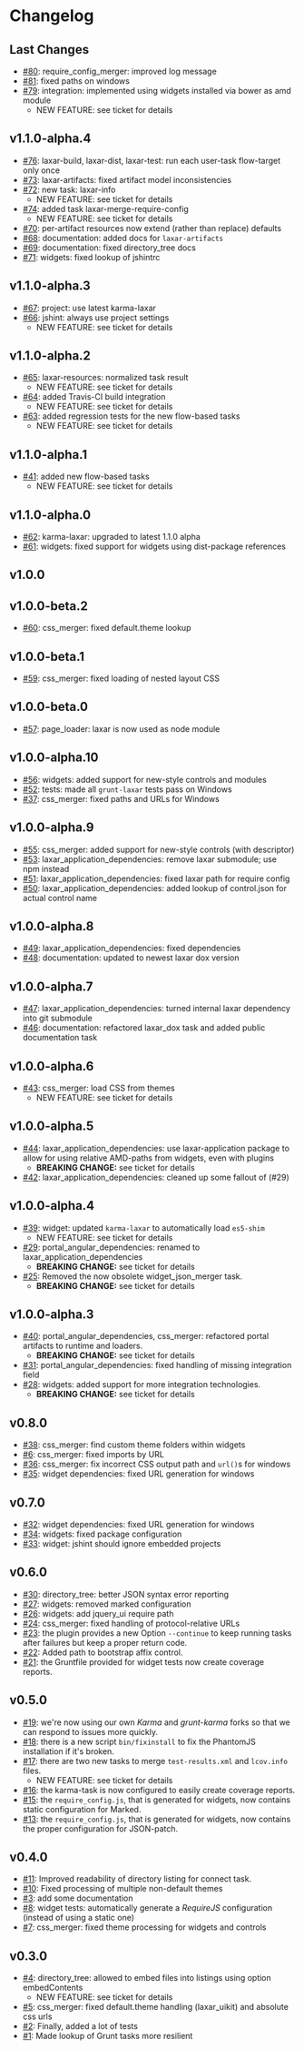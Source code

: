 # Changelog

## Last Changes

- [#80](https://github.com/LaxarJS/grunt-laxar/issues/80): require_config_merger: improved log message
- [#81](https://github.com/LaxarJS/grunt-laxar/issues/81): fixed paths on windows
- [#79](https://github.com/LaxarJS/grunt-laxar/issues/79): integration: implemented using widgets installed via bower as amd module
    + NEW FEATURE: see ticket for details


## v1.1.0-alpha.4

- [#76](https://github.com/LaxarJS/grunt-laxar/issues/76): laxar-build, laxar-dist, laxar-test: run each user-task flow-target only once
- [#73](https://github.com/LaxarJS/grunt-laxar/issues/73): laxar-artifacts: fixed artifact model inconsistencies
- [#72](https://github.com/LaxarJS/grunt-laxar/issues/72): new task: laxar-info
    + NEW FEATURE: see ticket for details
- [#74](https://github.com/LaxarJS/grunt-laxar/issues/74): added task laxar-merge-require-config
    + NEW FEATURE: see ticket for details
- [#70](https://github.com/LaxarJS/grunt-laxar/issues/70): per-artifact resources now extend (rather than replace) defaults
- [#68](https://github.com/LaxarJS/grunt-laxar/issues/68): documentation: added docs for `laxar-artifacts`
- [#69](https://github.com/LaxarJS/grunt-laxar/issues/69): documentation: fixed directory_tree docs
- [#71](https://github.com/LaxarJS/grunt-laxar/issues/71): widgets: fixed lookup of jshintrc


## v1.1.0-alpha.3

- [#67](https://github.com/LaxarJS/grunt-laxar/issues/67): project: use latest karma-laxar
- [#66](https://github.com/LaxarJS/grunt-laxar/issues/66): jshint: always use project settings
    + NEW FEATURE: see ticket for details


## v1.1.0-alpha.2

- [#65](https://github.com/LaxarJS/grunt-laxar/issues/65): laxar-resources: normalized task result
    + NEW FEATURE: see ticket for details
- [#64](https://github.com/LaxarJS/grunt-laxar/issues/64): added Travis-CI build integration
    + NEW FEATURE: see ticket for details
- [#63](https://github.com/LaxarJS/grunt-laxar/issues/63): added regression tests for the new flow-based tasks
    + NEW FEATURE: see ticket for details


## v1.1.0-alpha.1

- [#41](https://github.com/LaxarJS/grunt-laxar/issues/41): added new flow-based tasks
    + NEW FEATURE: see ticket for details


## v1.1.0-alpha.0

- [#62](https://github.com/LaxarJS/grunt-laxar/issues/62): karma-laxar: upgraded to latest 1.1.0 alpha
- [#61](https://github.com/LaxarJS/grunt-laxar/issues/61): widgets: fixed support for widgets using dist-package references


## v1.0.0
## v1.0.0-beta.2

- [#60](https://github.com/LaxarJS/grunt-laxar/issues/60): css_merger: fixed default.theme lookup


## v1.0.0-beta.1

- [#59](https://github.com/LaxarJS/grunt-laxar/issues/59): css_merger: fixed loading of nested layout CSS


## v1.0.0-beta.0

- [#57](https://github.com/LaxarJS/grunt-laxar/issues/57): page_loader: laxar is now used as node module


## v1.0.0-alpha.10

- [#56](https://github.com/LaxarJS/grunt-laxar/issues/56): widgets: added support for new-style controls and modules
- [#52](https://github.com/LaxarJS/grunt-laxar/issues/52): tests: made all `grunt-laxar` tests pass on Windows
- [#37](https://github.com/LaxarJS/grunt-laxar/issues/37): css_merger: fixed paths and URLs for Windows


## v1.0.0-alpha.9

- [#55](https://github.com/LaxarJS/grunt-laxar/issues/55): css_merger: added support for new-style controls (with descriptor)
- [#53](https://github.com/LaxarJS/grunt-laxar/issues/53): laxar_application_dependencies: remove laxar submodule; use npm instead
- [#51](https://github.com/LaxarJS/grunt-laxar/issues/51): laxar_application_dependencies: fixed laxar path for require config
- [#50](https://github.com/LaxarJS/grunt-laxar/issues/50): laxar_application_dependencies: added lookup of control.json for actual control name


## v1.0.0-alpha.8

- [#49](https://github.com/LaxarJS/grunt-laxar/issues/49): laxar_application_dependencies: fixed dependencies
- [#48](https://github.com/LaxarJS/grunt-laxar/issues/48): documentation: updated to newest laxar dox version


## v1.0.0-alpha.7

- [#47](https://github.com/LaxarJS/grunt-laxar/issues/47): laxar_application_dependencies: turned internal laxar dependency into git submodule
- [#46](https://github.com/LaxarJS/grunt-laxar/issues/46): documentation: refactored laxar_dox task and added public documentation task


## v1.0.0-alpha.6

- [#43](https://github.com/LaxarJS/grunt-laxar/issues/43): css_merger: load CSS from themes
    + NEW FEATURE: see ticket for details


## v1.0.0-alpha.5

- [#44](https://github.com/LaxarJS/grunt-laxar/issues/44): laxar_application_dependencies: use laxar-application package to allow for using relative AMD-paths from widgets, even with plugins
    + **BREAKING CHANGE:** see ticket for details
- [#42](https://github.com/LaxarJS/grunt-laxar/issues/42): laxar_application_dependencies: cleaned up some fallout of (#29)


## v1.0.0-alpha.4

- [#39](https://github.com/LaxarJS/grunt-laxar/issues/39): widget: updated `karma-laxar` to automatically load `es5-shim`
    + NEW FEATURE: see ticket for details
- [#29](https://github.com/LaxarJS/grunt-laxar/issues/29): portal_angular_dependencies: renamed to laxar_application_dependencies
    + **BREAKING CHANGE:** see ticket for details
- [#25](https://github.com/LaxarJS/grunt-laxar/issues/25): Removed the now obsolete widget_json_merger task.
    + **BREAKING CHANGE:** see ticket for details


## v1.0.0-alpha.3

- [#40](https://github.com/LaxarJS/grunt-laxar/issues/40): portal_angular_dependencies, css_merger: refactored portal artifacts to runtime and loaders.
    + **BREAKING CHANGE:** see ticket for details
- [#31](https://github.com/LaxarJS/grunt-laxar/issues/31): portal_angular_dependencies: fixed handling of missing integration field
- [#28](https://github.com/LaxarJS/grunt-laxar/issues/28): widgets: added support for more integration technologies.
    + **BREAKING CHANGE:** see ticket for details


## v0.8.0

- [#38](https://github.com/LaxarJS/grunt-laxar/issues/38): css_merger: find custom theme folders within widgets
- [#6](https://github.com/LaxarJS/grunt-laxar/issues/6): css_merger: fixed imports by URL
- [#36](https://github.com/LaxarJS/grunt-laxar/issues/36): css_merger: fix incorrect CSS output path and `url()`s for windows
- [#35](https://github.com/LaxarJS/grunt-laxar/issues/35): widget dependencies: fixed URL generation for windows


## v0.7.0

- [#32](https://github.com/LaxarJS/grunt-laxar/issues/32): widget dependencies: fixed URL generation for windows
- [#34](https://github.com/LaxarJS/grunt-laxar/issues/34): widgets: fixed package configuration
- [#33](https://github.com/LaxarJS/grunt-laxar/issues/33): widget: jshint should ignore embedded projects


## v0.6.0

- [#30](https://github.com/LaxarJS/grunt-laxar/issues/30): directory_tree: better JSON syntax error reporting
- [#27](https://github.com/LaxarJS/grunt-laxar/issues/27): widgets: removed marked configuration
- [#26](https://github.com/LaxarJS/grunt-laxar/issues/26): widgets: add jquery_ui require path
- [#24](https://github.com/LaxarJS/grunt-laxar/issues/24): css_merger: fixed handling of protocol-relative URLs
- [#23](https://github.com/LaxarJS/grunt-laxar/issues/23): the plugin provides a new Option `--continue` to keep running tasks after failures but keep a proper return code.
- [#22](https://github.com/LaxarJS/grunt-laxar/issues/22): Added path to bootstrap affix control.
- [#21](https://github.com/LaxarJS/grunt-laxar/issues/21): the Gruntfile provided for widget tests now create coverage reports.


## v0.5.0

- [#19](https://github.com/LaxarJS/grunt-laxar/issues/19): we're now using our own _Karma_ and _grunt-karma_ forks so that we can respond to issues more quickly.
- [#18](https://github.com/LaxarJS/grunt-laxar/issues/18): there is a new script `bin/fixinstall` to fix the PhantomJS installation if it's broken.
- [#17](https://github.com/LaxarJS/grunt-laxar/issues/17): there are two new tasks to merge `test-results.xml` and `lcov.info` files.
    + NEW FEATURE: see ticket for details
- [#16](https://github.com/LaxarJS/grunt-laxar/issues/16): the karma-task is now configured to easily create coverage reports.
- [#15](https://github.com/LaxarJS/grunt-laxar/issues/15): the `require_config.js`, that is generated for widgets, now contains static configuration for Marked.
- [#13](https://github.com/LaxarJS/grunt-laxar/issues/13): the `require_config.js`, that is generated for widgets, now contains the proper configuration for JSON-patch.


## v0.4.0

- [#11](https://github.com/LaxarJS/grunt-laxar/issues/11): Improved readability of directory listing for connect task.
- [#10](https://github.com/LaxarJS/grunt-laxar/issues/10): Fixed processing of multiple non-default themes
- [#3](https://github.com/LaxarJS/grunt-laxar/issues/3): add some documentation
- [#8](https://github.com/LaxarJS/grunt-laxar/issues/8): widget tests: automatically generate a *RequireJS* configuration (instead of using a static one)
- [#7](https://github.com/LaxarJS/grunt-laxar/issues/7): css_merger: fixed theme processing for widgets and controls


## v0.3.0

- [#4](https://github.com/LaxarJS/grunt-laxar/issues/4): directory_tree: allowed to embed files into listings using option embedContents
    + NEW FEATURE: see ticket for details
- [#5](https://github.com/LaxarJS/grunt-laxar/issues/5): css_merger: fixed default.theme handling (laxar_uikit) and absolute css urls
- [#2](https://github.com/LaxarJS/grunt-laxar/issues/2): Finally, added a lot of tests
- [#1](https://github.com/LaxarJS/grunt-laxar/issues/1): Made lookup of Grunt tasks more resilient
